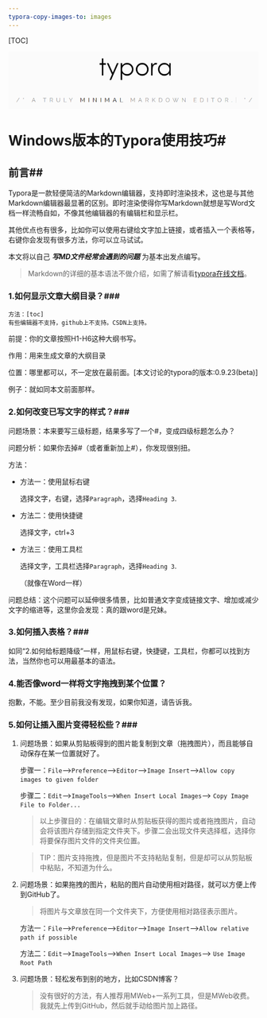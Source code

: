 ```yaml
---
typora-copy-images-to: images
---
```


[TOC]

![typora](images/typora.png)

# Windows版本的Typora使用技巧#

## 前言##

Typora是一款轻便简洁的Markdown编辑器，支持即时渲染技术，这也是与其他Markdown编辑器最显著的区别。即时渲染使得你写Markdown就想是写Word文档一样流畅自如，不像其他编辑器的有编辑栏和显示栏。

其他优点也有很多，比如你可以使用右键给文字加上链接，或者插入一个表格等，右键你会发现有很多方法，你可以立马试试。

本文将以自己 ***写MD文件经常会遇到的问题***  为基本出发点编写。

> Markdown的详细的基本语法不做介绍，如需了解请看[typora在线文档](http://support.typora.io/Markdown-Reference/)。

### 1.如何显示文章大纲目录？###

```
方法：[toc]
有些编辑器不支持，github上不支持。CSDN上支持。
```

前提：你的文章按照H1-H6这种大纲书写。

作用：用来生成文章的大纲目录

位置：哪里都可以，不一定放在最前面。[本文讨论的typora的版本:0.9.23(beta)]

例子：就如同本文前面那样。

### 2.如何改变已写文字的样式？###

问题场景：本来要写三级标题，结果多写了一个#，变成四级标题怎么办？

问题分析：如果你去掉#（或者重新加上#），你发现很别扭。

方法：

- 方法一：使用鼠标右键

  选择文字，右键，选择`Paragraph`，选择`Heading 3`.

- 方法二：使用快捷键

  选择文字，ctrl+3

- 方法三：使用工具栏

  选择文字，工具栏选择`Paragraph`，选择`Heading 3`.

  （就像在Word一样）

问题总结：这个问题可以延伸很多情景，比如普通文字变成链接文字、增加或减少文字的缩进等，这里你会发现：真的跟word是兄妹。

### 3.如何插入表格？###

如同“2.如何给标题降级”一样，用鼠标右键，快捷键，工具栏，你都可以找到方法，当然你也可以用最基本的语法。

### 4.能否像word一样将文字拖拽到某个位置？

抱歉，不能。至少目前我没有发现，如果你知道，请告诉我。

### 5.如何让插入图片变得轻松些？###

1. 问题场景：如果从剪贴板得到的图片能复制到文章（拖拽图片），而且能够自动保存在某一位置就好了。

   步骤一：`File`-->`Preference`-->`Editor`-->`Image Insert`-->`Allow copy images to given folder` 

   步骤二：`Edit`-->`ImageTools`-->`When Insert Local Images`--> `Copy Image File to Folder...`

   > 以上步骤目的：在编辑文章时从剪贴板获得的图片或者拖拽图片，自动会将该图片存储到指定文件夹下。步骤二会出现文件夹选择框，选择你将要保存图片文件的文件夹位置。

   > TIP：图片支持拖拽，但是图片不支持粘贴复制，但是却可以从剪贴板中粘贴，不知道为什么。

2. 问题场景：如果拖拽的图片，粘贴的图片自动使用相对路径，就可以方便上传到GitHub了。

   > 将图片与文章放在同一个文件夹下，方便使用相对路径表示图片。

   方法一：`File`-->`Preference`-->`Editor`-->`Image Insert`-->`Allow relative path if possible` 

   方法二：`Edit`-->`ImageTools`-->`When Insert Local Images`--> `Use Image Root Path`

3. 问题场景：轻松发布到别的地方，比如CSDN博客？

   > 没有很好的方法，有人推荐用MWeb+一系列工具，但是MWeb收费。我就先上传到GitHub，然后就手动给图片加上路径。



